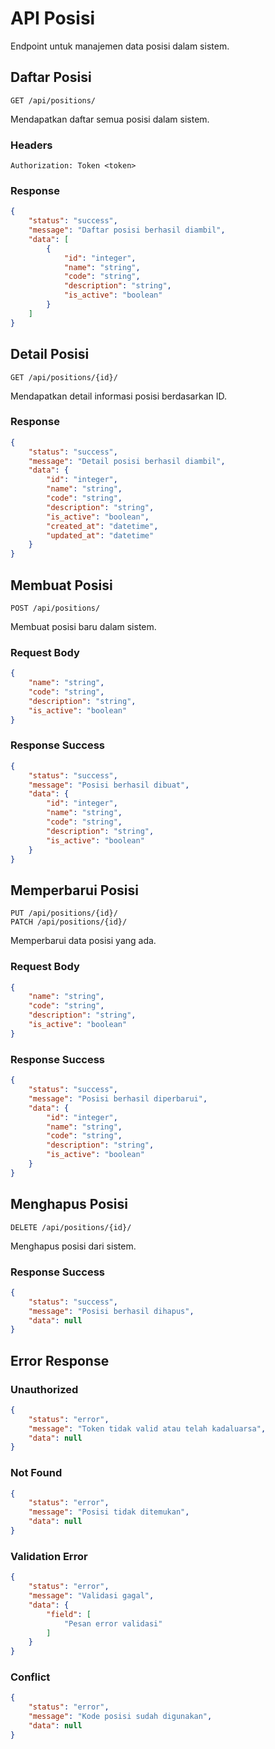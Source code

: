 # API Posisi

Endpoint untuk manajemen data posisi dalam sistem.

## Daftar Posisi

```http
GET /api/positions/
```

Mendapatkan daftar semua posisi dalam sistem.

### Headers

```
Authorization: Token <token>
```

### Response

```json
{
    "status": "success",
    "message": "Daftar posisi berhasil diambil",
    "data": [
        {
            "id": "integer",
            "name": "string",
            "code": "string",
            "description": "string",
            "is_active": "boolean"
        }
    ]
}
```

## Detail Posisi

```http
GET /api/positions/{id}/
```

Mendapatkan detail informasi posisi berdasarkan ID.

### Response

```json
{
    "status": "success",
    "message": "Detail posisi berhasil diambil",
    "data": {
        "id": "integer",
        "name": "string",
        "code": "string",
        "description": "string",
        "is_active": "boolean",
        "created_at": "datetime",
        "updated_at": "datetime"
    }
}
```

## Membuat Posisi

```http
POST /api/positions/
```

Membuat posisi baru dalam sistem.

### Request Body

```json
{
    "name": "string",
    "code": "string",
    "description": "string",
    "is_active": "boolean"
}
```

### Response Success

```json
{
    "status": "success",
    "message": "Posisi berhasil dibuat",
    "data": {
        "id": "integer",
        "name": "string",
        "code": "string",
        "description": "string",
        "is_active": "boolean"
    }
}
```

## Memperbarui Posisi

```http
PUT /api/positions/{id}/
PATCH /api/positions/{id}/
```

Memperbarui data posisi yang ada.

### Request Body

```json
{
    "name": "string",
    "code": "string",
    "description": "string",
    "is_active": "boolean"
}
```

### Response Success

```json
{
    "status": "success",
    "message": "Posisi berhasil diperbarui",
    "data": {
        "id": "integer",
        "name": "string",
        "code": "string",
        "description": "string",
        "is_active": "boolean"
    }
}
```

## Menghapus Posisi

```http
DELETE /api/positions/{id}/
```

Menghapus posisi dari sistem.

### Response Success

```json
{
    "status": "success",
    "message": "Posisi berhasil dihapus",
    "data": null
}
```

## Error Response

### Unauthorized

```json
{
    "status": "error",
    "message": "Token tidak valid atau telah kadaluarsa",
    "data": null
}
```

### Not Found

```json
{
    "status": "error",
    "message": "Posisi tidak ditemukan",
    "data": null
}
```

### Validation Error

```json
{
    "status": "error",
    "message": "Validasi gagal",
    "data": {
        "field": [
            "Pesan error validasi"
        ]
    }
}
```

### Conflict

```json
{
    "status": "error",
    "message": "Kode posisi sudah digunakan",
    "data": null
}
```